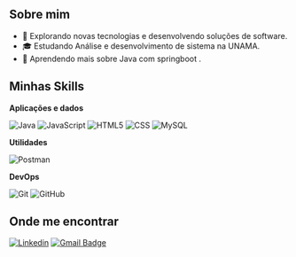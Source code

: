 

## Sobre mim

- 🤔 Explorando novas tecnologias e desenvolvendo soluções de software.
- 🎓 Estudando Análise e desenvolvimento de sistema na UNAMA.
- 🌱 Aprendendo mais sobre Java com springboot .

## Minhas Skills

**Aplicações e dados**

![Java](https://img.shields.io/badge/-Java-333333?style=flat&logo=Java&logoColor=007396)
![JavaScript](https://img.shields.io/badge/-JavaScript-333333?style=flat&logo=javascript)
![HTML5](https://img.shields.io/badge/-HTML5-333333?style=flat&logo=HTML5)
![CSS](https://img.shields.io/badge/-CSS-333333?style=flat&logo=CSS3&logoColor=1572B6)
![MySQL](https://img.shields.io/badge/-MySQL-333333?style=flat&logo=mysql)

**Utilidades**

![Postman](https://img.shields.io/badge/-Postman-333333?style=flat&logo=postman)

**DevOps**

![Git](https://img.shields.io/badge/-Git-333333?style=flat&logo=git)
![GitHub](https://img.shields.io/badge/-GitHub-333333?style=flat&logo=github)


## Onde me encontrar

[![Linkedin](https://img.shields.io/badge/-Cayoduartevidal-blue?style=flat-square&logo=Linkedin&logoColor=white&link=https://www.linkedin.com/in/cayo-duarte-vidal-952318245/)](https://www.linkedin.com/in/cayo-duarte-vidal-952318245/)
[![Gmail Badge](https://img.shields.io/badge/-cayoduartevidal@email.com-006bed?style=flat-square&logo=Gmail&logoColor=white&link=mailto:cayoduartevidal@gmail.com)](mailto:cayoduartevidal@gmail.com)
